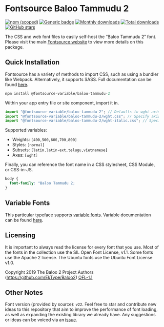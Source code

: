 # Fontsource Baloo Tammudu 2

[![npm (scoped)](https://img.shields.io/npm/v/@fontsource/baloo-tammudu-2?color=brightgreen)](https://www.npmjs.com/package/@fontsource/baloo-tammudu-2) [![Generic badge](https://img.shields.io/badge/fontsource-passing-brightgreen)](https://github.com/fontsource/fontsource) [![Monthly downloads](https://badgen.net/npm/dm/@fontsource/baloo-tammudu-2)](https://github.com/fontsource/fontsource) [![Total downloads](https://badgen.net/npm/dt/@fontsource/baloo-tammudu-2)](https://github.com/fontsource/fontsource) [![GitHub stars](https://img.shields.io/github/stars/fontsource/fontsource.svg?style=social&label=Star)](https://github.com/fontsource/fontsource/stargazers)

The CSS and web font files to easily self-host the “Baloo Tammudu 2” font. Please visit the main [Fontsource website](https://fontsource.org/fonts/baloo-tammudu-2) to view more details on this package.

## Quick Installation

Fontsource has a variety of methods to import CSS, such as using a bundler like Webpack. Alternatively, it supports SASS. Full documentation can be found [here](https://fontsource.org/docs/introduction).

```javascript
npm install @fontsource-variable/baloo-tammudu-2
```

Within your app entry file or site component, import it in.

```javascript
import "@fontsource-variable/baloo-tammudu-2"; // Defaults to wght axis
import "@fontsource-variable/baloo-tammudu-2/wght.css"; // Specify axis
import "@fontsource-variable/baloo-tammudu-2/wght-italic.css"; // Specify axis and style

```

Supported variables:
- Weights: `[400,500,600,700,800]`
- Styles: `[normal]`
- Subsets: `[latin,latin-ext,telugu,vietnamese]`
- Axes: `[wght]`

Finally, you can reference the font name in a CSS stylesheet, CSS Module, or CSS-in-JS.

```css
body {
  font-family: "Baloo Tammudu 2;
}
```

## Variable Fonts

This particular typeface supports [variable fonts](https://developer.mozilla.org/en-US/docs/Web/CSS/CSS_Fonts/Variable_Fonts_Guide).
Variable documentation can be found [here](https://fontsource.org/docs/variable-fonts).

## Licensing
It is important to always read the license for every font that you use.
Most of the fonts in the collection use the SIL Open Font License, v1.1. Some fonts use the Apache 2 license. The Ubuntu fonts use the Ubuntu Font License v1.0.

Copyright 2019 The Baloo 2 Project Authors (https://github.com/EkType/Baloo2)
[OFL-1.1](http://scripts.sil.org/OFL)

## Other Notes
Font version (provided by source): `v22`.
Feel free to star and contribute new ideas to this repository that aim to improve the performance of font loading, as well as expanding the existing library we already have. Any suggestions or ideas can be voiced via an [issue](https://github.com/fontsource/fontsource/issues).